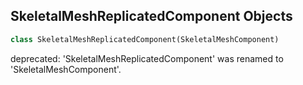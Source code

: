 ## SkeletalMeshReplicatedComponent Objects

```python
class SkeletalMeshReplicatedComponent(SkeletalMeshComponent)
```

deprecated: 'SkeletalMeshReplicatedComponent' was renamed to 'SkeletalMeshComponent'.

<a id="unreal.AnimInstance"></a>